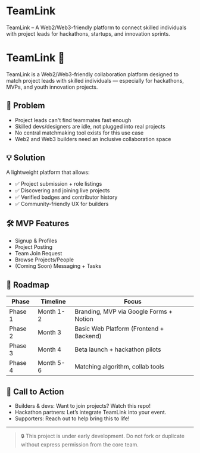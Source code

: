 # TeamLink
TeamLink – A Web2/Web3-friendly platform to connect skilled individuals with project leads for hackathons, startups, and innovation sprints.
# TeamLink 🚀

TeamLink is a Web2/Web3-friendly collaboration platform designed to match project leads with skilled individuals — especially for hackathons, MVPs, and youth innovation projects.

## 🚧 Problem

- Project leads can't find teammates fast enough
- Skilled devs/designers are idle, not plugged into real projects
- No central matchmaking tool exists for this use case
- Web2 and Web3 builders need an inclusive collaboration space

## 💡 Solution

A lightweight platform that allows:

- ✅ Project submission + role listings
- ✅ Discovering and joining live projects
- ✅ Verified badges and contributor history
- ✅ Community-friendly UX for builders

## 🛠 MVP Features

- Signup & Profiles
- Project Posting
- Team Join Request
- Browse Projects/People
- (Coming Soon) Messaging + Tasks

## 📍 Roadmap

| Phase       | Timeline   | Focus                                |
|-------------|------------|--------------------------------------|
| Phase 1     | Month 1-2  | Branding, MVP via Google Forms + Notion |
| Phase 2     | Month 3    | Basic Web Platform (Frontend + Backend) |
| Phase 3     | Month 4    | Beta launch + hackathon pilots       |
| Phase 4     | Month 5-6  | Matching algorithm, collab tools     |

## 🤝 Call to Action

- Builders & devs: Want to join projects? Watch this repo!
- Hackathon partners: Let’s integrate TeamLink into your event.
- Supporters: Reach out to help bring this to life!

---

> 🔒 This project is under early development. Do not fork or duplicate without express permission from the core team.
